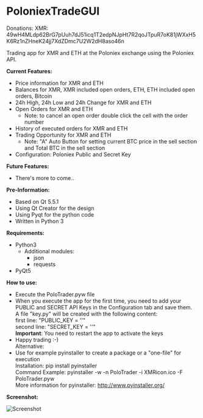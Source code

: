 # PoloniexTradeGUI

Donations: XMR: 49wH4MLdp62BrG7pUuh7dJ51icq1T2edpNJpHt7R2qoJTpuR7oK81jWXxH5K6Rz1nZHneK24jj7XdZDmc7U2W2dH8aso46n

Trading app for XMR and ETH at the Poloniex exchange using the Poloniex API.

**Current Features:**
  - Price information for XMR and ETH
  - Balances for XMR, XMR included open orders, ETH, ETH included open orders, Bitcoin
  - 24h High, 24h Low and 24h Change for XMR and ETH
  - Open Orders for XMR and ETH
    - Note: to cancel an open order double click the cell with the order number
  - History of executed orders for XMR and ETH
  - Trading Opportunity for XMR and ETH
    - Note: "A" Auto Button for setting current BTC price in the sell section and Total BTC in the sell section  
  - Configuration: Poloniex Public and Secret Key

**Future Features:**
  - There's more to come..
  
**Pre-Information:**
  - Based on Qt 5.5.1
  - Using Qt Creator for the design
  - Using Pyqt for the python code
  - Written in Python 3
  
**Requirements:**
  - Python3   
    - Additional modules:  
      - json  
      - requests  
  - PyQt5

**How to use:**
  - Execute the PoloTrader.pyw file 
  - When you execute the app for the first time, you need to add your PUBLIC and SECRET API Keys in the Configuration tab and save them.  
    A file "key.py" will be created with the following content:     
    first line: "PUBLIC_KEY = '<key>'"   
    second line: "SECRET_KEY = '<key>'"     
    **Important**: You need to restart the app to activate the keys
  - Happy trading :-)  
  Alternative:
  - Use for example pyinstaller to create a package or a "one-file" for execution  
    Installation: pip install pyinstaller  
    Command Example: pyinstaller -w -n PoloTrader -i XMRicon.ico -F PoloTrader.pyw   
    More information for pyinstaller: http://www.pyinstaller.org/


**Screenshot:**

![Screenshot](https://raw.github.com/swalecko/PoloTradeGui/master/Dashboard_screenshot.JPG?raw=true "Open Orders Tab")




